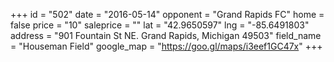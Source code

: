 +++
id = "502"
date = "2016-05-14"
opponent = "Grand Rapids FC"
home = false
price = "10"
saleprice = ""
lat = "42.9650597"
lng = "-85.6491803"
address = "901 Fountain St NE. Grand Rapids, Michigan 49503"
field_name = "Houseman Field"
google_map = "https://goo.gl/maps/i3eef1GC47x"
+++
